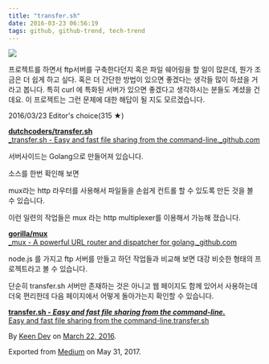 ```yaml
---
title: "transfer.sh"
date: 2016-03-23 06:56:19
tags: github, github-trend, tech-trend 
---
```



![][image0]

프로젝트를 하면서 ftp서버를 구축한다던지 혹은 파일 쉐어링을 할 일이 많은데, 뭔가 조금은 더 쉽게 하고 싶다. 혹은 더 간단한 방법이 있으면 좋겠다는 생각들 많이 하셨을 거라고 봅니다. 특히 curl 에 특화된 서버가 있으면 좋겠다고 생각하시는 분들도 계셨을 건데요. 이 프로젝트는 그런 문제에 대한 해답이 될 지도 모르겠습니다.

2016/03/23 Editor's choice(315 ★)

[**dutchcoders/transfer.sh**  
_transfer.sh - Easy and fast file sharing from the command-line._github.com][anchor0][][anchor1]

서버사이드는 Golang으로 만들어져 있습니다.

소스를 한번 확인해 보면

mux라는 http 라우터를 사용해서 파일들을 손쉽게 컨트롤 할 수 있도록 만든 것을 볼 수 있습니다.

이런 일련의 작업들은 mux 라는 http multiplexer를 이용해서 가능해 졌습니다.

[**gorilla/mux**  
_mux - A powerful URL router and dispatcher for golang._github.com][anchor2][][anchor3]

node.js 를 가지고 ftp 서버를 만들고 하던 작업들과 비교해 보면 대강 비슷한 형태의 프로젝트라고 볼 수 있습니다.

단순히 transfer.sh 서버만 존재하는 것은 아니고 웹 페이지도 함께 있어서 사용하는데 더욱 편리한데 다음 페이지에서 어떻게 돌아가는지 확인할 수 있습니다.

[**transfer.sh - _Easy and fast file sharing from the command-line._**  
Easy and fast file sharing from the command-line.transfer.sh][anchor4][][anchor5]

By [Keen Dev][anchor6] on [March 22, 2016][anchor7].

Exported from [Medium][anchor8] on May 31, 2017\.


[anchor0]: https://github.com/dutchcoders/transfer.sh "https://github.com/dutchcoders/transfer.sh"
[anchor1]: https://github.com/dutchcoders/transfer.sh
[anchor2]: https://github.com/gorilla/mux "https://github.com/gorilla/mux"
[anchor3]: https://github.com/gorilla/mux
[anchor4]: https://transfer.sh/ "https://transfer.sh/"
[anchor5]: https://transfer.sh/
[anchor6]: https://medium.com/@keendev
[anchor7]: https://medium.com/p/51b5e6cce40f
[anchor8]: https://medium.com


[image0]: /images/1*7jLoQ1MH4QtqgoOQEV-KvQ.jpe